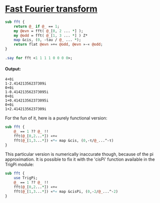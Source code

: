 [1]: https://rosettacode.org/wiki/Fast_Fourier_transform

# [Fast Fourier transform][1]

```perl
sub fft {
    return @_ if @_ == 1;
    my @evn = fft( @_[0, 2 ... *] );
    my @odd = fft( @_[1, 3 ... *] ) Z*
    map &cis, (0, -tau / @_ ... *);
    return flat @evn »+« @odd, @evn »-« @odd;
}
 
.say for fft <1 1 1 1 0 0 0 0>;
```

#### Output:
```
4+0i
1-2.41421356237309i
0+0i
1-0.414213562373095i
0+0i
1+0.414213562373095i
0+0i
1+2.41421356237309i
```


For the fun of it, here is a purely functional version:

```perl
sub fft {
    @_ == 1 ?? @_ !!
    fft(@_[0,2...*]) «+«
    fft(@_[1,3...*]) «*« map &cis, (0,-τ/@_...^-τ)
}
```


This particular version is numerically inaccurate though, because of the pi approximation. It is possible to fix it with the 'cisPi' function available in the TrigPi module:

```perl
sub fft {
    use TrigPi;
    @_ == 1 ?? @_ !!
    fft(@_[0,2...*]) «+«
    fft(@_[1,3...*]) «*« map &cisPi, (0,-2/@_...^-2)
}
```